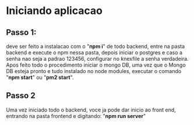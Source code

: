 <h1>Iniciando aplicacao</h1>
<h2>Passo 1:</h2>
deve ser feito a instalacao com o "<b>npm i</b>" de todo backend,
entre na pasta backend e execute o npm nessa pasta,
depois iniciar o postgres e caso a senha nao seja a padrao 123456,
configurar no knexfile a senha verdadeira. Apos feito todo o procedimento
iniciar o mongo DB, uma vez que o Mongo DB esteja pronto e tudo instalado
no node modules, executar o comando "<b>npm start</b>" ou "<b>pm2 start</b>".
<h2>Passo 2</h2>
Uma vez iniciado todo o backend, voce ja pode dar inicio ao front end, 
entrando na pasta frontend e digitando: "<b>npm run server</b>"
